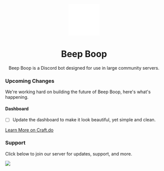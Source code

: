 <div align="center">
<img src="./media/robot.png" width="100rem"/>
<h1>Beep Boop</h1>
Beep Boop is a Discord bot designed for use in large community servers.
</div>

### Upcoming Changes
We're working hard on building the future of Beep Boop, here's what's happening.
#### Dashboard
- [ ] Update the dashboard to make it look beautiful, yet simple and clean.

[Learn More on Craft.do](https://www.craft.do/s/JJVExvuEq3ftaw)

### Support
Click below to join our server for updates, support, and more.

[![](http://invidget.switchblade.xyz/Rgxv5M6sq9)](https://discord.gg/Rgxv5M6sq9)
